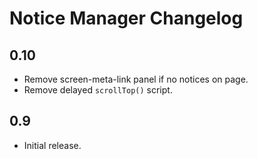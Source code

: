 # Notice Manager Changelog

## 0.10
- Remove screen-meta-link panel if no notices on page.
- Remove delayed `scrollTop()` script.

## 0.9
- Initial release.
